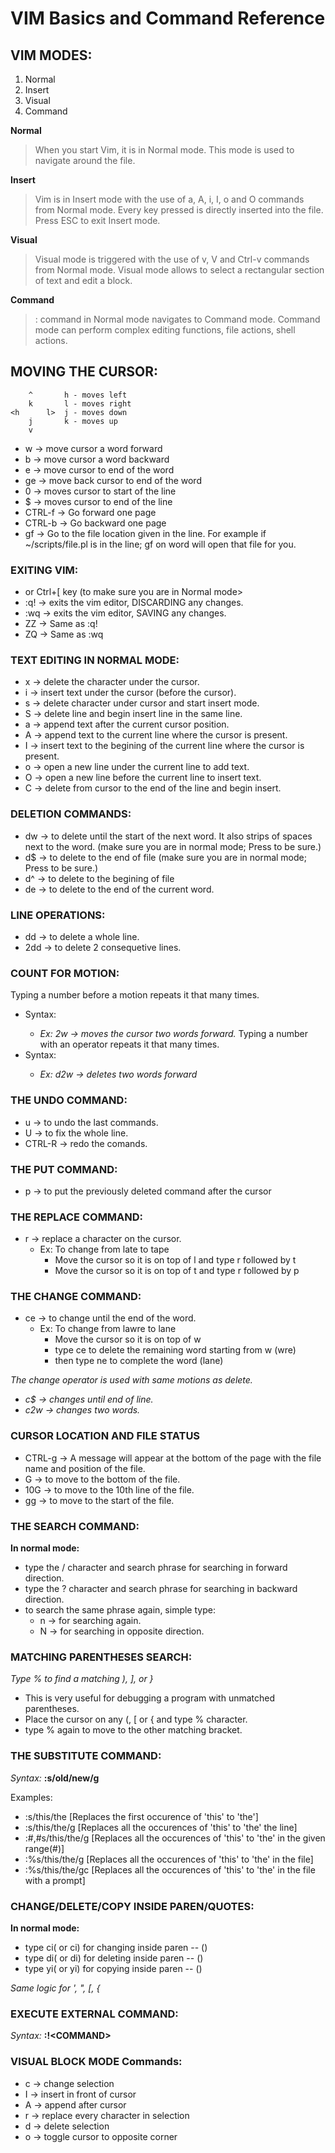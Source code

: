 VIM Basics and Command Reference
===

## VIM MODES:
1. Normal
2. Insert
3. Visual
4. Command

**Normal**
>When you start Vim, it is in Normal mode.
This mode is used to navigate around the file.

**Insert**
>Vim is in Insert mode with the use of a, A, i, I, o and O commands from Normal mode. 
Every key pressed is directly inserted into the file.
Press ESC to exit Insert mode.

**Visual**
>Visual mode is triggered with the use of v, V and Ctrl-v commands from Normal mode.
Visual mode allows to select a rectangular section of text and edit a block.

**Command**
>: command in Normal mode navigates to Command mode. 
Command mode can perform complex editing functions, file actions, shell actions.


## MOVING THE CURSOR:

		^		h - moves left
		k		l - moves right
	<h		l>	j - moves down
		j		k - moves up
		v


* w      -> move cursor a word forward
* b      -> move cursor a word backward
* e      -> move cursor to end of the word
* ge     -> move back cursor to end of the word
* 0      -> moves cursor to start of the line
* $      -> moves cursor to end of the line
* CTRL-f -> Go forward one page
* CTRL-b -> Go backward one page
* gf     -> Go to the file location given in the line.
         For example if ~/scripts/file.pl is in the line; gf on word will open
	      that file for you.


### EXITING VIM:
* <ESC> or Ctrl+[ key (to make sure you are in Normal mode>
* :q! -> exits the vim editor, DISCARDING any changes.
* :wq -> exits the vim editor, SAVING any changes.
* ZZ  -> Same as :q!
* ZQ  -> Same as :wq


### TEXT EDITING IN NORMAL MODE:
* x -> delete the character under the cursor.
* i -> insert text under the cursor (before the cursor).
* s -> delete character under cursor and start insert mode.
* S -> delete line and begin insert line in the same line.
* a -> append text after the current cursor position.
* A -> append text to the current line where the cursor is present.
* I -> insert text to the begining of the current line where the cursor is present.
* o -> open a new line under the current line to add text.
* O -> open a new line before the current line to insert text.
* C -> delete from cursor to the end of the line and begin insert.


### DELETION COMMANDS:
* dw -> to delete until the start of the next word. It also strips of spaces next to
     the word. (make sure you are in normal mode; Press <ESC> to be sure.)
* d$ -> to delete to the end of file (make sure you are in normal mode; Press <ESC> to be sure.)
* d^ -> to delete to the begining of file
* de -> to delete to the end of the current word.


### LINE OPERATIONS:
* dd  -> to delete a whole line.
* 2dd -> to delete 2 consequetive lines.


### COUNT FOR MOTION:
Typing a number before a motion repeats it that many times.
* Syntax: <NUMBER> <MOTION>
  - *Ex: 2w -> moves the cursor two words forward.*
Typing a number with an operator repeats it that many times.
* Syntax: <OPERATOR> <NUMBER> <MOTION> 
  - *Ex: d2w -> deletes two words forward*


### THE UNDO COMMAND:
* u 		-> to undo the last commands.
* U 		-> to fix the whole line.
* CTRL-R 	-> redo the comands.


### THE PUT COMMAND:
* p -> to put the previously deleted command after the cursor


### THE REPLACE COMMAND:
* r -> replace a character on the cursor.
  * Ex: To change from late to tape
      * Move the cursor so it is on top of l and type r followed by t
      * Move the cursor so it is on top of t and type r followed by p


### THE CHANGE COMMAND:
* ce -> to change until the end of the word.
  * Ex: To change from lawre to lane
      * Move the cursor so it is on top of w
      * type ce to delete the remaining word starting from w (wre)
      * then type ne to complete the word (lane)

*The change operator is used with same motions as delete.*
- *c$  -> changes until end of line.*
- *c2w -> changes two words.*


### CURSOR LOCATION AND FILE STATUS
* CTRL-g -> A message will appear at the bottom of the page with the file name
            and position of the file.
* G      -> to move to the bottom of the file.
* 10G    -> to move to the 10th line of the file.
* gg     -> to move to the start of the file.


### THE SEARCH COMMAND:
**In normal mode:**
- type the / character and search phrase for searching in forward direction.
- type the ? character and search phrase for searching in backward direction.
- to search the same phrase again, simple type:
    - n -> for searching again.
    - N -> for searching in opposite direction.


### MATCHING PARENTHESES SEARCH:
*Type % to find a matching ), ], or }*
* This is very useful for debugging a program with unmatched parentheses.
* Place the cursor on any (, [ or { and type % character.
* type % again to move to the other matching bracket.


### THE SUBSTITUTE COMMAND:
*Syntax:* **:s/old/new/g**

Examples:
- :s/this/the       [Replaces the first occurence of 'this' to 'the'] 
- :s/this/the/g     [Replaces all the occurences of 'this' to 'the' the line]
- :#,#s/this/the/g  [Replaces all the occurences of 'this' to 'the' in the given range(#)]
- :%s/this/the/g    [Replaces all the occurences of 'this' to 'the' in the file]
- :%s/this/the/gc   [Replaces all the occurences of 'this' to 'the' in the file with a prompt]


### CHANGE/DELETE/COPY INSIDE PAREN/QUOTES:
**In normal mode:**
- type ci( or ci) for changing inside paren -- ()
- type di( or di) for deleting inside paren -- ()
- type yi( or yi) for copying inside paren -- ()

*Same logic for ', ", [, {*


### EXECUTE EXTERNAL COMMAND:
*Syntax:* **:!\<COMMAND\>**


### VISUAL BLOCK MODE Commands:
* c -> change selection
* I -> insert in front of cursor
* A -> append after cursor
* r -> replace every character in selection
* d -> delete selection
* o -> toggle cursor to opposite corner
